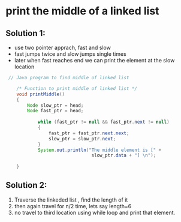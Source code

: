 # print the middle of a linked list


## Solution 1:
- use two pointer apprach, fast and slow 
- fast jumps twice and slow jumps single times 
- later when fast reaches end we can print the element at the slow location

```java
 // Java program to find middle of linked list

	/* Function to print middle of linked list */
	void printMiddle()
	{
		Node slow_ptr = head;
		Node fast_ptr = head;
		
			while (fast_ptr != null && fast_ptr.next != null)
			{
				fast_ptr = fast_ptr.next.next;
				slow_ptr = slow_ptr.next;
			}
			System.out.println("The middle element is [" +
								slow_ptr.data + "] \n");
		
	}


```

## Solution 2:
1. Traverse the linkeded list , find the length of it
2. then again travel for n/2 time, lets say length=6 
3. no travel to third location using while loop and print that element.

